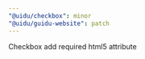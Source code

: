 ```yaml
---
"@uidu/checkbox": minor
"@uidu/guidu-website": patch
---
```


Checkbox add required html5 attribute

